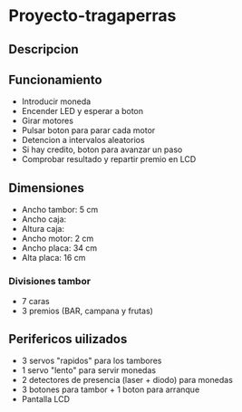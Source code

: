 # Proyecto-tragaperras
## Descripcion

## Funcionamiento
* Introducir moneda
* Encender LED y esperar a boton
* Girar motores
* Pulsar boton para parar cada motor
* Detencion a intervalos aleatorios
* Si hay credito, boton para avanzar un paso
* Comprobar resultado y repartir premio en LCD

## Dimensiones
* Ancho tambor: 5 cm
* Ancho caja:
* Altura caja:
* Ancho motor: 2 cm
* Ancho placa: 34 cm
* Alta placa: 16 cm

### Divisiones tambor
* 7 caras
* 3 premios (BAR, campana y frutas)

## Perifericos uilizados
* 3 servos "rapidos" para los tambores
* 1 servo "lento" para servir monedas
* 2 detectores de presencia (laser + diodo) para monedas
* 3 botones para tambor + 1 boton para arranque
* Pantalla LCD
